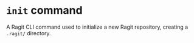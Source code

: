 # `init` command

A Ragit CLI command used to initialize a new Ragit repository, creating a `.ragit/` directory.